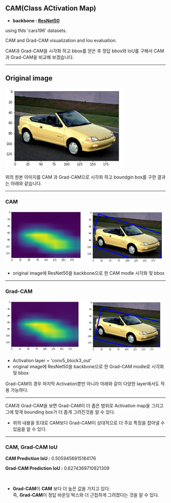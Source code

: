 ##  CAM(Class ACtivation Map)
- **backbone : [ResNet50](https://keras.io/api/applications/resnet/#resnet50-function)**

using tfds 'cars196' datasets.   

CAM and Grad-CAM visualization and Iou evaluation.   


CAM과 Grad-CAM을 시각화 하고 bbox를 얻은 후 정답 bbox와 IoU를 구해서 CAM과 Grad-CAM을 비교해 보겠습니다.   

---

## Original image
![original.png](./images/original.png)


위의 원본 이미지를 CAM 과 Grad-CAM으로 시각화 하고 boundgin box를 구한 결과는 아래와 같습니다.     

---

### CAM

![original.png](./images/CAM.jpg)

- original image에 ResNet50을 backbone으로 한 CAM modle 시각화 및 bbox

---

### Grad-CAM

![Grad_CAM.jpg](./images/Grad_CAM.jpg)

- Activation layer = 'conv5_block3_out'
- original image에 ResNet50을 backbone으로 한 Grad-CAM modle로 시각화 및 bbox

Grad-CAM의 경우 마지막 Activation뿐만 아니라 아래와 같이 다양한 layer에서도 적용 가능하다. 

---

CAM과 Grad-CAM을 보면 Grad-CAM이 더 좁은 범위로 Activation map을 그리고 그에 맞게 bounding box가 더 좁게 그려진것을 알 수 있다.   

- 위의 내용을 토대로 CAM보다 Grad-CAM이 상대적으로 더 주요 특징을 잡아낼 수 있음을 알 수 있다.

---  
### CAM, Grad-CAM IoU 

**CAM Prediction IoU :**  0.5059456915184176



**Grad-CAM Prediction IoU :** 0.6274369710821309   

<br>

- **Grad-CAM**이 **CAM** 보다 더 높은 값을 가지고 있다.  
즉, **Grad-CAM**이 정답 바운딩 박스와 더 근접하게 그려졌다는 것을 알 수 있다.  
